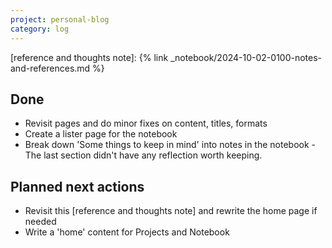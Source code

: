 ```yaml
---
project: personal-blog
category: log
---
```

[reference and thoughts note]: {% link _notebook/2024-10-02-0100-notes-and-references.md %}


## Done

* Revisit pages and do minor fixes on content, titles, formats
* Create a lister page for the notebook
* Break down 'Some things to keep in mind' into notes in the notebook - The last section didn't have any reflection worth keeping.

## Planned next actions

* Revisit this [reference and thoughts note] and rewrite the home page if needed
* Write a 'home' content for Projects and Notebook
